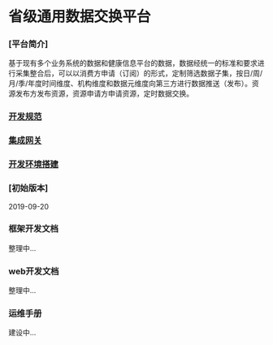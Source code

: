 # 省级通用数据交换平台
### [平台简介]
基于现有多个业务系统的数据和健康信息平台的数据，数据经统一的标准和要求进行采集整合后，可以以消费方申请（订阅）的形式，定制筛选数据子集，按日/周/月/季/年度时间维度、机构维度和数据元维度向第三方进行数据推送（发布）。资源发布方发布资源，资源申请方申请资源，定时数据交换。
### [开发规范](https://github.com/schic/schie/tree/master/doc/%E5%BC%80%E5%8F%91%E8%A7%84%E8%8C%83)

### [集成网关](https://github.com/schic/schie/tree/master/mirth_connect/)

### [开发环境搭建](https://github.com/schic/schie/tree/master/doc/%E5%BC%80%E5%8F%91%E7%8E%AF%E5%A2%83%E6%90%AD%E5%BB%BA.md)
### [初始版本]
2019-09-20

### 框架开发文档
整理中...

### web开发文档
整理中...

### 运维手册
建设中...
